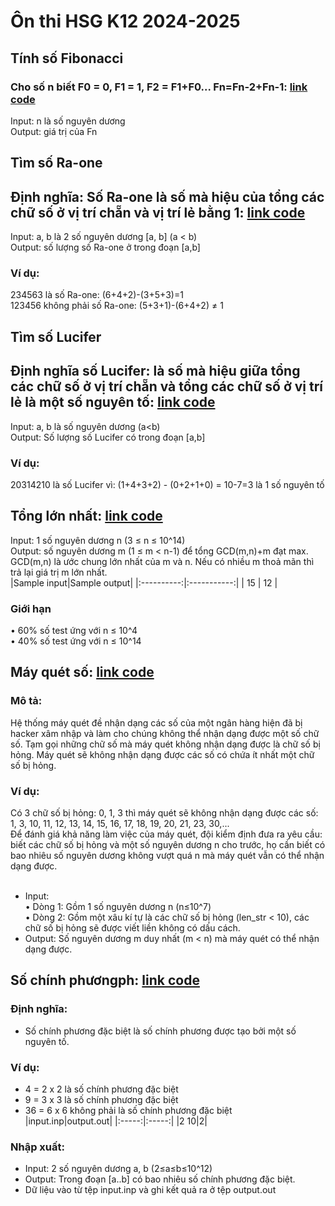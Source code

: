 # Ôn thi HSG K12 2024-2025

## Tính số Fibonacci
### Cho số n biết F0 = 0, F1 = 1, F2 = F1+F0... Fn=Fn-2+Fn-1: [link code](https://github.com/ianTuG/hsg/blob/main/fibonacci.py)
Input: n là số nguyên dương </br>
Output: giá trị của Fn

## Tìm số Ra-one
## Định nghĩa: Số Ra-one là số mà hiệu của tổng các chữ số ở vị trí chẵn và vị trí lẻ bằng 1: [link code](https://github.com/ianTuG/hsg/blob/main/raone.py)
Input: a, b là 2 số nguyên dương [a, b] (a < b)</br>
Output: số lượng số Ra-one ở trong đoạn [a,b]</br>
### Ví dụ:</br>
234563 là số Ra-one: (6+4+2)-(3+5+3)=1</br>
123456 không phải số Ra-one: (5+3+1)-(6+4+2) ≠ 1

## Tìm số Lucifer
## Định nghĩa số Lucifer: là số mà hiệu giữa tổng các chữ số ở vị trí chẵn và tổng các chữ số ở vị trí lẻ là một số nguyên tố: [link code](https://github.com/ianTuG/hsg/blob/main/lucifer.py)
Input: a, b là số nguyên dương (a<b)</br>
Output: Số lượng số Lucifer có trong đoạn [a,b]
### Ví dụ:
20314210 là số Lucifer vì: (1+4+3+2) - (0+2+1+0) = 10-7=3 là 1 số nguyên tố
## Tổng lớn nhất: [link code](https://github.com/ianTuG/hsg/blob/main/maxsum.py)
Input: 1 số nguyên dương n (3 ≤ n ≤ 10^14)<br>
Output: số nguyên dương m (1 ≤ m < n-1) để tổng GCD(m,n)+m đạt max. GCD(m,n) là ước chung lớn nhất của m và n. Nếu có nhiều m thoả mãn thì trả lại giá trị m lớn nhất.<br>
|Sample input|Sample output|
|:----------:|:-----------:|
|      15    |      12     |
### Giới hạn
• 60% số test ứng với n ≤ 10^4<br>
• 40% số test ứng với n ≤ 10^14
## Máy quét số: [link code](https://github.com/ianTuG/hsg/blob/main/checker.py)
### Mô tả:
Hệ thống máy quét đề nhận dạng các số của một ngân hàng hiện đã bị hacker xâm nhập và làm cho chúng không thể nhận dạng được một số chữ số. Tạm gọi những chữ số mà máy quét không nhận dạng được là chữ số bị hỏng. Máy quét sẽ không nhận dạng được các số có chứa ít nhất một chữ số bị hỏng.
### Ví dụ:
Có 3 chữ số bị hỏng: 0, 1, 3 thì máy quét sẽ không nhận dạng được các số: <br>
1, 3, 10, 11, 12, 13, 14, 15, 16, 17, 18, 19, 20, 21, 23, 30,...<br>
Để đánh giá khả năng làm việc của máy quét, đội kiểm định đưa ra yêu cầu: biết các chữ số bị hỏng và một số nguyên dương n cho trước, họ cần biết có bao nhiêu số nguyên dương không vượt quá n mà máy quét vẫn có thể nhận dạng được.<br>
<br>
- Input:<br>
• Dòng 1: Gồm 1 số nguyên dương n (n≤10^7)<br>
• Dòng 2: Gồm một xâu kí tự là các chữ số bị hỏng (len_str < 10), các chữ số bị hỏng sẽ được viết liền không có dấu cách.<br>
- Output: Số nguyên dương m duy nhất (m < n) mà máy quét có thể nhận dạng được. 

## Số chính phươngph: [link code]()
### Định nghĩa:
- Số chính phương đặc biệt là số chính phương được tạo bởi một số nguyên tố.
### Ví dụ:
- 4 = 2 x 2 là số chính phương đặc biệt <br>
- 9 = 3 x 3 là số chính phương đặc biệt <br>
- 36 = 6 x 6 không phải là số chính phương đặc biệt<br>
|input.inp|output.out|
|:-----:|:-----:|
|2 10|2|
### Nhập xuất:
- Input: 2 số nguyên dương a, b (2≤a≤b≤10^12) <br>
- Output: Trong đoạn [a..b] có bao nhiêu số chính phương đặc biệt. <br>
- Dữ liệu vào từ tệp input.inp và ghi kết quả ra ở tệp output.out
